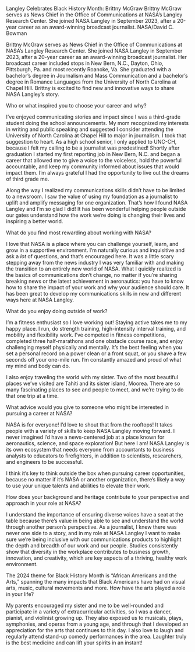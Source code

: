 Langley Celebrates Black History Month: Brittny McGraw 
 Brittny McGraw serves as News Chief in the Office of Communications at NASA’s Langley Research Center. She joined NASA Langley in September 2023, after a 20-year career as an award-winning broadcast journalist. NASA/David C. Bowman

Brittny McGraw serves as News Chief in the Office of Communications at NASA’s Langley Research Center. She joined NASA Langley in September 2023, after a 20-year career as an award-winning broadcast journalist. Her broadcast career included stops in New Bern, N.C., Dayton, Ohio, Pittsburgh, Pa. and most recently Roanoke, Va. She graduated with a bachelor’s degree in Journalism and Mass Communication and a bachelor’s degree in Romance Languages from the University of North Carolina at Chapel Hill. Brittny is excited to find new and innovative ways to share NASA Langley’s story.

Who or what inspired you to choose your career and why?

I’ve enjoyed communicating stories and impact since I was a third-grade student doing the school announcements. My mom recognized my interests in writing and public speaking and suggested I consider attending the University of North Carolina at Chapel Hill to major in journalism. I took that suggestion to heart. As a high school senior, I only applied to UNC-CH, because I felt my calling to be a journalist was predestined! Shortly after graduation I started my first reporting job in New Bern, N.C. and began a career that allowed me to give a voice to the voiceless, hold the powerful accountable, and keep my community informed about issues that would impact them. I’m always grateful I had the opportunity to live out the dreams of third grade me.

Along the way I realized my communications skills didn’t have to be limited to a newsroom. I saw the value of using my foundation as a journalist to uplift and amplify messaging for one organization. That’s how I found NASA Langley and I’m so glad I did! It has been wonderful helping people outside our gates understand how the work we’re doing is changing their lives and inspiring a better world.

What do you find most rewarding about working with NASA?

I love that NASA is a place where you can challenge yourself, learn, and grow in a supportive environment. I’m naturally curious and inquisitive and ask a *lot* of questions, and that’s encouraged here. It was a little scary stepping away from the news industry I was very familiar with and making the transition to an entirely new world of NASA. What I quickly realized is the basics of communications don’t change, no matter if you’re sharing breaking news or the latest achievement in aeronautics: you have to know how to share the impact of your work and why your audience should care. It has been great to develop my communications skills in new and different ways here at NASA Langley.

What do you enjoy doing outside of work?

I’m a fitness enthusiast so I love working out! Staying active takes me to my happy place. I run, do strength training, high-intensity interval training, and mobility and flexibility work. I’ve competed in fitness competitions, completed three half-marathons and one obstacle course race, and enjoy challenging myself physically and mentally. It’s the best feeling when you set a personal record on a power clean or a front squat, or you shave a few seconds off your one-mile run. I’m constantly amazed and proud of what my mind and body can do.

I also enjoy traveling the world with my sister. Two of the most beautiful places we’ve visited are Tahiti and its sister island, Moorea. There are so many fascinating places to see and people to meet, and we’re trying to do that one trip at a time.

What advice would you give to someone who might be interested in pursuing a career at NASA?

NASA is for everyone! I’d love to shout that from the rooftops! It takes people with a variety of skills to keep NASA Langley moving forward. I never imagined I’d have a news-centered job at a place known for aeronautics, science, and space exploration! But here I am! NASA Langley is its own ecosystem that needs everyone from accountants to business analysts to educators to firefighters, in addition to scientists, researchers, and engineers to be successful.

I think it’s key to think outside the box when pursuing career opportunities, because no matter if it’s NASA or another organization, there’s likely a way to use your unique talents and abilities to elevate their work.

How does your background and heritage contribute to your perspective and approach in your role at NASA?

I understand the importance of ensuring diverse voices have a seat at the table because there’s value in being able to see and understand the world through another person’s perspective. As a journalist, I knew there was never one side to a story, and in my role at NASA Langley I want to make sure we’re being inclusive with our communications products to highlight the depth and breadth of our work and our people. Studies consistently show that diversity in the workplace contributes to business growth, innovation, and creativity, which are key aspects of a thriving, healthy work environment.

The 2024 theme for Black History Month is “African Americans and the Arts,” spanning the many impacts that Black Americans have had on visual arts, music, cultural movements and more. How have the arts played a role in your life?

My parents encouraged my sister and me to be well-rounded and participate in a variety of extracurricular activities, so I was a dancer, pianist, and violinist growing up. They also exposed us to musicals, plays, symphonies, and operas from a young age, and through that I developed an appreciation for the arts that continues to this day. I also love to laugh and regularly attend stand-up comedy performances in the area. Laughter truly is the best medicine and can lift your spirits in an instant!